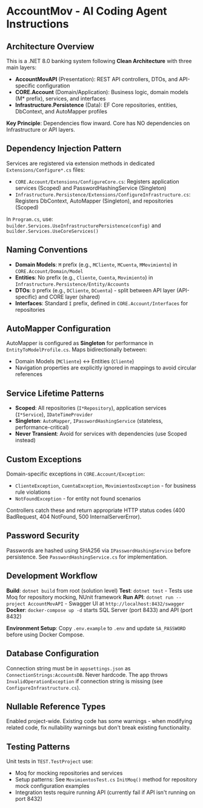 # AccountMov - AI Coding Agent Instructions

## Architecture Overview

This is a .NET 8.0 banking system following **Clean Architecture** with three main layers:

- **AccountMovAPI** (Presentation): REST API controllers, DTOs, and API-specific configuration
- **CORE.Account** (Domain/Application): Business logic, domain models (M* prefix), services, and interfaces
- **Infrastructure.Persistence** (Data): EF Core repositories, entities, DbContext, and AutoMapper profiles

**Key Principle**: Dependencies flow inward. Core has NO dependencies on Infrastructure or API layers.

## Dependency Injection Pattern

Services are registered via extension methods in dedicated `Extensions/Configure*.cs` files:

- `CORE.Account/Extensions/ConfigureCore.cs`: Registers application services (Scoped) and PasswordHashingService (Singleton)
- `Infrastructure.Persistence/Extensions/ConfigureInfrastructure.cs`: Registers DbContext, AutoMapper (Singleton), and repositories (Scoped)

In `Program.cs`, use: `builder.Services.UseInfrastructurePersistence(config)` and `builder.Services.UseCoreServices()`

## Naming Conventions

- **Domain Models**: `M` prefix (e.g., `MCliente`, `MCuenta`, `MMovimiento`) in `CORE.Account/Domain/Model`
- **Entities**: No prefix (e.g., `Cliente`, `Cuenta`, `Movimiento`) in `Infrastructure.Persistence/Entity/Accounts`
- **DTOs**: `D` prefix (e.g., `DCliente`, `DCuenta`) - split between API layer (API-specific) and CORE layer (shared)
- **Interfaces**: Standard `I` prefix, defined in `CORE.Account/Interfaces` for repositories

## AutoMapper Configuration

AutoMapper is configured as **Singleton** for performance in `EntityToModelProfile.cs`. Maps bidirectionally between:
- Domain Models (`MCliente`) ↔ Entities (`Cliente`)
- Navigation properties are explicitly ignored in mappings to avoid circular references

## Service Lifetime Patterns

- **Scoped**: All repositories (`I*Repository`), application services (`I*Service`), `IDateTimeProvider`
- **Singleton**: `AutoMapper`, `IPasswordHashingService` (stateless, performance-critical)
- **Never Transient**: Avoid for services with dependencies (use Scoped instead)

## Custom Exceptions

Domain-specific exceptions in `CORE.Account/Exception`:
- `ClienteException`, `CuentaException`, `MovimientosException` - for business rule violations
- `NotFoundException` - for entity not found scenarios

Controllers catch these and return appropriate HTTP status codes (400 BadRequest, 404 NotFound, 500 InternalServerError).

## Password Security

Passwords are hashed using SHA256 via `IPasswordHashingService` before persistence. See `PasswordHashingService.cs` for implementation.

## Development Workflow

**Build**: `dotnet build` from root (solution level)
**Test**: `dotnet test` - Tests use Moq for repository mocking, NUnit framework
**Run API**: `dotnet run --project AccountMovAPI` - Swagger UI at `http://localhost:8432/swagger`
**Docker**: `docker-compose up -d` starts SQL Server (port 8433) and API (port 8432)

**Environment Setup**: Copy `.env.example` to `.env` and update `SA_PASSWORD` before using Docker Compose.

## Database Configuration

Connection string must be in `appsettings.json` as `ConnectionStrings:AccountsDB`. Never hardcode.
The app throws `InvalidOperationException` if connection string is missing (see `ConfigureInfrastructure.cs`).

## Nullable Reference Types

Enabled project-wide. Existing code has some warnings - when modifying related code, fix nullability warnings but don't break existing functionality.

## Testing Patterns

Unit tests in `TEST.TestProject` use:
- Moq for mocking repositories and services
- Setup patterns: See `MovimientosTest.cs` `InitMoq()` method for repository mock configuration examples
- Integration tests require running API (currently fail if API isn't running on port 8432)
